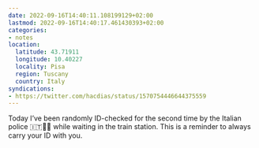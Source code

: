 ```yaml
---
date: 2022-09-16T14:40:11.108199129+02:00
lastmod: 2022-09-16T14:40:17.461430393+02:00
categories:
- notes
location:
  latitude: 43.71911
  longitude: 10.40227
  locality: Pisa
  region: Tuscany
  country: Italy
syndications:
- https://twitter.com/hacdias/status/1570754446644375559
---
```


Today I’ve been randomly ID-checked for the second time by the Italian police 🇮🇹👮‍♀️ while waiting in the train station. This is a reminder to always carry your ID with you.
